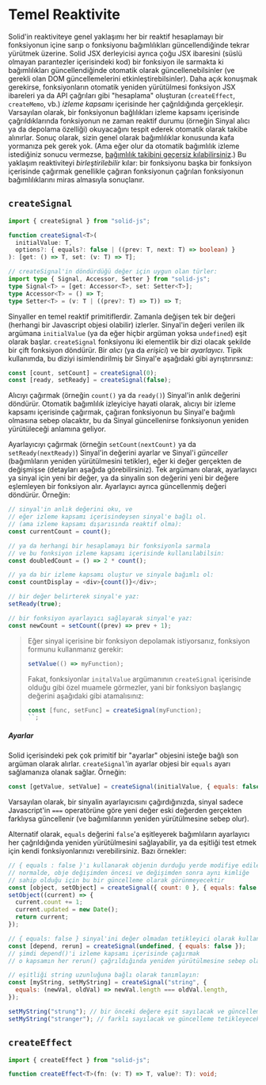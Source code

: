 # Temel Reaktivite

Solid'in reaktiviteye genel yaklaşımı her bir reaktif hesaplamayı bir fonksiyonun içine sarıp o fonksiyonu bağımlılıkları güncellendiğinde tekrar yürütmek üzerine.
Solid JSX derleyicisi ayrıca çoğu JSX ibaresini (süslü olmayan parantezler içerisindeki kod) bir fonksiyon ile sarmakta ki bağımlılıkları güncellendiğinde otomatik olarak güncellenebilsinler (ve gerekli olan DOM güncellemelerini etkinleştirebilsinler).
Daha açık konuşmak gerekirse, fonksiyonların otomatik yeniden yürütülmesi fonksiyon JSX ibareleri ya da API çağrıları gibi "hesaplama" oluşturan (`createEffect`, `createMemo`, vb.) _izleme kapsamı_ içerisinde her çağrıldığında gerçekleşir.
Varsayılan olarak, bir fonksiyonun bağlılıkları izleme kapsamı içerisinde çağrıldıklarında fonksiyonun ne zaman reaktif durumu (örneğin Sinyal alıcı ya da depolama özelliği) okuyacağını tespit ederek otomatik olarak takibe alınırlar.
Sonuç olarak, sizin genel olarak bağımlılıklar konusunda kafa yormanıza pek gerek yok. (Ama eğer olur da otomatik bağımlılık izleme istediğiniz sonucu vermezse, [bağımlılık takibini geçersiz kılabilirsiniz](#reaktif-yardımcılar).)
Bu yaklaşım reaktiviteyi _birleştirilebilir_ kılar: bir fonksiyonu başka bir fonksiyon içerisinde çağırmak genellikle çağıran fonksiyonun çağrılan fonksiyonun bağımlılıklarını miras almasıyla sonuçlanır.

## `createSignal`

```ts
import { createSignal } from "solid-js";

function createSignal<T>(
  initialValue: T,
  options?: { equals?: false | ((prev: T, next: T) => boolean) }
): [get: () => T, set: (v: T) => T];

// createSignal'in döndürdüğü değer için uygun olan türler:
import type { Signal, Accessor, Setter } from "solid-js";
type Signal<T> = [get: Accessor<T>, set: Setter<T>];
type Accessor<T> = () => T;
type Setter<T> = (v: T | ((prev?: T) => T)) => T;
```

Sinyaller en temel reaktif primitiflerdir. Zamanla değişen tek bir değeri (herhangi bir Javascript objesi olabilir) izlerler. Sinyal'in değeri verilen ilk argümana `initialValue` (ya da eğer hiçbir argüman yoksa `undefined`) eşit olarak başlar. `createSignal` fonksiyonu iki elementlik bir dizi olacak şekilde bir çift fonksiyon döndürür. Bir _alıcı_ (ya da _erişici_) ve bir _ayarlayıcı_. Tipik kullanımda, bu diziyi isimlendirilmiş bir Sinyal'e aşağıdaki gibi ayrıştırırsınız:

```js
const [count, setCount] = createSignal(0);
const [ready, setReady] = createSignal(false);
```

Alıcıyı çağırmak (örneğin `count()` ya da `ready()`) Sinyal'in anlık değerini döndürür.
Otomatik bağımlılık izleyiciye hayati olarak, alıcıyı bir izleme kapsamı içerisinde çağırmak, çağıran fonksiyonun bu Sinyal'e bağımlı olmasına sebep olacaktır, bu da Sinyal güncellenirse fonksiyonun yeniden yürütüleceği anlamına geliyor.

Ayarlayıcıyı çağırmak (örneğin `setCount(nextCount)` ya da `setReady(nextReady)`) Sinyal'in değerini ayarlar ve Sinyal'i _günceller_ (bağımlıların yeniden yürütülmesini tetikler),
eğer ki değer gerçekten de değişmişse (detayları aşağıda görebilirsiniz).
Tek argümanı olarak, ayarlayıcı ya sinyal için yeni bir değer, ya da sinyalin son değerini yeni bir değere eşlemleyen bir fonksiyon alır.
Ayarlayıcı ayrıca güncellenmiş değeri döndürür. Örneğin:

```js
// sinyal'in anlık değerini oku, ve
// eğer izleme kapsamı içerisindeysen sinyal'e bağlı ol.
// (ama izleme kapsamı dışarısında reaktif olma):
const currentCount = count();

// ya da herhangi bir hesaplamayı bir fonksiyonla sarmala
// ve bu fonksiyon izleme kapsamı içerisinde kullanılabilsin:
const doubledCount = () => 2 * count();

// ya da bir izleme kapsamı oluştur ve sinyale bağımlı ol:
const countDisplay = <div>{count()}</div>;

// bir değer belirterek sinyal'e yaz:
setReady(true);

// bir fonksiyon ayarlayıcı sağlayarak sinyal'e yaz:
const newCount = setCount((prev) => prev + 1);
```

> Eğer sinyal içerisine bir fonksiyon depolamak istiyorsanız, fonksiyon formunu kullanmanız gerekir:
>
> ```js
> setValue(() => myFunction);
> ```
>
> Fakat, fonksiyonlar `initalValue` argümanının `createSignal` içerisinde olduğu gibi özel muamele
> görmezler, yani bir fonksiyon başlangıç değerini aşağıdaki gibi atamalısınız:
>
> ```js
> const [func, setFunc] = createSignal(myFunction);
> ``;
> ```

##### Ayarlar

Solid içerisindeki pek çok primitif bir "ayarlar" objesini isteğe bağlı son argüman olarak alırlar.
`createSignal`'in ayarlar objesi bir `equals` ayarı sağlamanıza olanak sağlar. Örneğin:

```js
const [getValue, setValue] = createSignal(initialValue, { equals: false });
```

Varsayılan olarak, bir sinyalin ayarlayıcısını çağırdığınızda, sinyal sadece Javascript'in `===` operatörüne göre yeni değer eski değerden gerçekten farklıysa güncellenir (ve bağımlılarının yeniden yürütülmesine sebep olur).

Alternatif olarak, `equals` değerini `false`'a eşitleyerek bağımlıların ayarlayıcı her çağrıldığında yeniden yürütülmesini sağlayabilir, ya da eşitliği test etmek için kendi fonksiyonlarınızı verebilirsiniz.
Bazı örnekler:

```js
// { equals : false }'ı kullanarak objenin durduğu yerde modifiye edilebilmesini sağlayın;
// normalde, obje değişimden öncesi ve değişimden sonra aynı kimliğe
// sahip olduğu için bu bir güncelleme olarak görünmeyecektir
const [object, setObject] = createSignal({ count: 0 }, { equals: false });
setObject((current) => {
  current.count += 1;
  current.updated = new Date();
  return current;
});

// { equals: false } sinyal'ini değer olmadan tetikleyici olarak kullanın:
const [depend, rerun] = createSignal(undefined, { equals: false });
// şimdi depend()'i izleme kapsamı içerisinde çağırmak
// o kapsamın her rerun() çağrıldığında yeniden yürütülmesine sebep olacak.

// eşitliği string uzunluğuna bağlı olarak tanımlayın:
const [myString, setMyString] = createSignal("string", {
  equals: (newVal, oldVal) => newVal.length === oldVal.length,
});

setMyString("strung"); // bir önceki değere eşit sayılacak ve güncelleme tetiklemeyecek.
setMyString("stranger"); // farklı sayılacak ve güncelleme tetikleyecek.
```

## `createEffect`

```ts
import { createEffect } from "solid-js";

function createEffect<T>(fn: (v: T) => T, value?: T): void;
```
